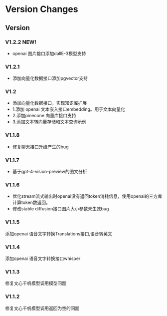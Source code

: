﻿# Version Changes

## Version
### V1.2.2 NEW! 
  * openai 图片接口添加dallE-3模型支持
### V1.2.1 
  * 添加向量化数据接口添加pgvector支持
### V1.2 
  * 添加向量化数据接口，实现知识库扩展
  * 1.添加 openai 文本嵌入接口embedding。用于文本向量化
  * 2.添加pinecone 向量库接口支持
  * 3.添加文本转向量存储和文本查询示例
### V1.1.8 
  * 修复聊天接口升级产生的bug
### V1.1.7 
  * 基于gpt-4-vision-preview的图文分析

### V1.1.6 
  * 优化stream流式输出时openai没有返回token消耗信息，使用openai的三方库计算token数返回。
  * 修改stable diffusion接口图片大小参数未生效bug
   
### V1.1.5
添加openai 语音文字转换Translations接口,语音转英文
### V1.1.4
添加openai 语音文字转换接口whisper

### V1.1.3
修复文心千帆模型调用模型问题

### V1.1.2
修复文心千帆模型调用返回为空的问题

